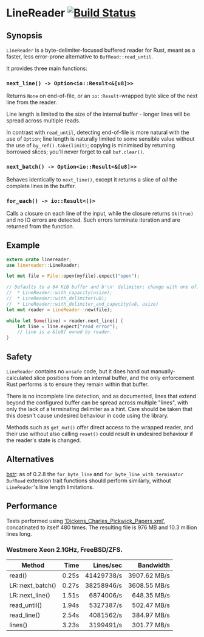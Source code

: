 # LineReader [![Build Status](https://travis-ci.org/Freaky/rust-linereader.svg?branch=master)](https://travis-ci.org/Freaky/rust-linereader)

## Synopsis

`LineReader` is a byte-delimiter-focused buffered reader for Rust, meant as a
faster, less error-prone alternative to `BufRead::read_until`.

It provides three main functions:

### `next_line() -> Option<io::Result<&[u8]>>`

Returns `None` on end-of-file, or an `io::Result`-wrapped byte slice of the next
line from the reader.

Line length is limited to the size of the internal buffer - longer lines will be
spread across multiple reads.

In contrast with `read_until`, detecting end-of-file is more natural with the
use of `Option`; line length is naturally limited to some sensible value without
the use of `by_ref().take(limit)`; copying is minimised by returning borrowed
slices; you'll never forget to call `buf.clear()`.

### `next_batch() -> Option<io::Result<&[u8]>>`

Behaves identically to `next_line()`, except it returns a slice of *all* the
complete lines in the buffer.

### `for_each() -> io::Result<()>`

Calls a closure on each line of the input, while the closure returns `Ok(true)`
and no IO errors are detected.  Such errors terminate iteration and are returned
from the function.

## Example

```rust
extern crate linereader;
use linereader::LineReader;

let mut file = File::open(myfile).expect("open");

// Defaults to a 64 KiB buffer and b'\n' delimiter; change with one of:
//  * LineReader::with_capacity(usize);
//  * LineReader::with_delimiter(u8);
//  * LineReader::with_delimiter_and_capacity(u8, usize)
let mut reader = LineReader::new(file);

while let Some(line) = reader.next_line() {
    let line = line.expect("read error");
    // line is a &[u8] owned by reader.
}
```

## Safety

`LineReader` contains no `unsafe` code, but it does hand out manually-calculated
slice positions from an internal buffer, and the only enforcement Rust performs
is to ensure they remain within that buffer.

There is no incomplete line detection, and as documented, lines that extend
beyond the configured buffer can be spread across multiple "lines", with only
the lack of a terminating delimiter as a hint.  Care should be taken that this
doesn't cause undesired behaviour in code using the library.

Methods such as `get_mut()` offer direct access to the wrapped reader, and their
use without also calling `reset()` could result in undesired behaviour if the
reader's state is changed.

## Alternatives

[bstr](https://crates.io/crates/bstr): as of 0.2.8 the `for_byte_line` and
`for_byte_line_with_terminator` `BufRead` extension trait functions should
perform similarly, without `LineReader`'s line length limitations.

## Performance

Tests performed using ['Dickens_Charles_Pickwick_Papers.xml'](http://hur.st/Dickens_Charles_Pickwick_Papers.xml.xz),
concatinated to itself 480 times.  The resulting file is 976 MB and 10.3 million lines long.

### Westmere Xeon 2.1GHz, FreeBSD/ZFS.

| Method           |  Time   |  Lines/sec  |   Bandwidth   |
|------------------|--------:|------------:|--------------:|
| read()           |   0.25s |  41429738/s |  3907.62 MB/s |
| LR::next_batch() |   0.27s |  38258946/s |  3608.55 MB/s |
| LR::next_line()  |   1.51s |   6874006/s |   648.35 MB/s |
| read_until()     |   1.94s |   5327387/s |   502.47 MB/s |
| read_line()      |   2.54s |   4081562/s |   384.97 MB/s |
| lines()          |   3.23s |   3199491/s |   301.77 MB/s |
